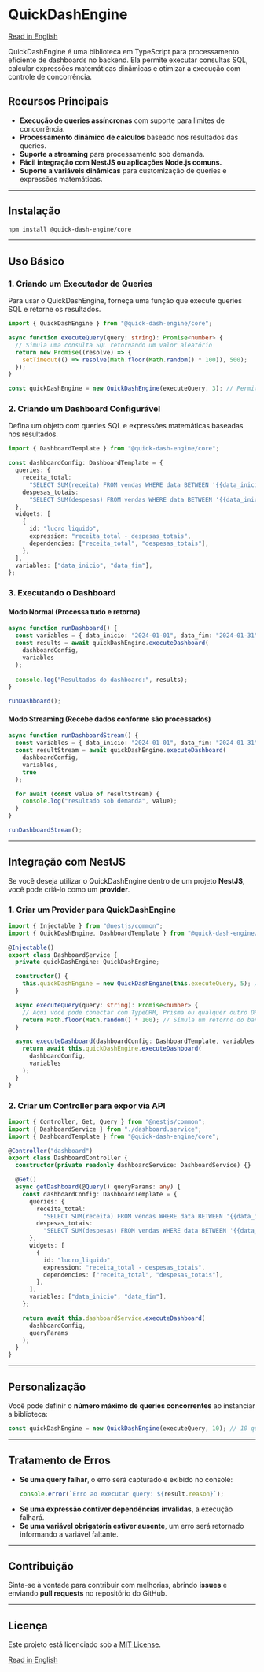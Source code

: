 # QuickDashEngine

[Read in English](README.md)

QuickDashEngine é uma biblioteca em TypeScript para processamento eficiente de dashboards no backend. Ela permite executar consultas SQL, calcular expressões matemáticas dinâmicas e otimizar a execução com controle de concorrência.

## Recursos Principais

- **Execução de queries assíncronas** com suporte para limites de concorrência.
- **Processamento dinâmico de cálculos** baseado nos resultados das queries.
- **Suporte a streaming** para processamento sob demanda.
- **Fácil integração com NestJS ou aplicações Node.js comuns.**
- **Suporte a variáveis dinâmicas** para customização de queries e expressões matemáticas.

---

## Instalação

```sh
npm install @quick-dash-engine/core
```

---

## Uso Básico

### 1. Criando um Executador de Queries

Para usar o QuickDashEngine, forneça uma função que execute queries SQL e retorne os resultados.

```typescript
import { QuickDashEngine } from "@quick-dash-engine/core";

async function executeQuery(query: string): Promise<number> {
  // Simula uma consulta SQL retornando um valor aleatório
  return new Promise((resolve) => {
    setTimeout(() => resolve(Math.floor(Math.random() * 100)), 500);
  });
}

const quickDashEngine = new QuickDashEngine(executeQuery, 3); // Permite até 3 queries simultâneas
```

### 2. Criando um Dashboard Configurável

Defina um objeto com queries SQL e expressões matemáticas baseadas nos resultados.

```typescript
import { DashboardTemplate } from "@quick-dash-engine/core";

const dashboardConfig: DashboardTemplate = {
  queries: {
    receita_total:
      "SELECT SUM(receita) FROM vendas WHERE data BETWEEN '{{data_inicio}}' AND '{{data_fim}}'",
    despesas_totais:
      "SELECT SUM(despesas) FROM vendas WHERE data BETWEEN '{{data_inicio}}' AND '{{data_fim}}'",
  },
  widgets: [
    {
      id: "lucro_liquido",
      expression: "receita_total - despesas_totais",
      dependencies: ["receita_total", "despesas_totais"],
    },
  ],
  variables: ["data_inicio", "data_fim"],
};
```

### 3. Executando o Dashboard

#### **Modo Normal (Processa tudo e retorna)**

```typescript
async function runDashboard() {
  const variables = { data_inicio: "2024-01-01", data_fim: "2024-01-31" };
  const results = await quickDashEngine.executeDashboard(
    dashboardConfig,
    variables
  );
  
  console.log("Resultados do dashboard:", results);
}

runDashboard();
```

#### **Modo Streaming (Recebe dados conforme são processados)**

```typescript
async function runDashboardStream() {
  const variables = { data_inicio: "2024-01-01", data_fim: "2024-01-31" };
  const resultStream = await quickDashEngine.executeDashboard(
    dashboardConfig,
    variables,
    true
  );

  for await (const value of resultStream) {
    console.log("resultado sob demanda", value);
  }
}

runDashboardStream();
```

---

## Integração com NestJS

Se você deseja utilizar o QuickDashEngine dentro de um projeto **NestJS**, você pode criá-lo como um **provider**.

### **1. Criar um Provider para QuickDashEngine**

```typescript
import { Injectable } from "@nestjs/common";
import { QuickDashEngine, DashboardTemplate } from "@quick-dash-engine/core";

@Injectable()
export class DashboardService {
  private quickDashEngine: QuickDashEngine;

  constructor() {
    this.quickDashEngine = new QuickDashEngine(this.executeQuery, 5); // Limite de 5 queries simultâneas
  }

  async executeQuery(query: string): Promise<number> {
    // Aqui você pode conectar com TypeORM, Prisma ou qualquer outro ORM
    return Math.floor(Math.random() * 100); // Simula um retorno do banco
  }

  async executeDashboard(dashboardConfig: DashboardTemplate, variables: any) {
    return await this.quickDashEngine.executeDashboard(
      dashboardConfig,
      variables
    );
  }
}
```

### **2. Criar um Controller para expor via API**

```typescript
import { Controller, Get, Query } from "@nestjs/common";
import { DashboardService } from "./dashboard.service";
import { DashboardTemplate } from "@quick-dash-engine/core";

@Controller("dashboard")
export class DashboardController {
  constructor(private readonly dashboardService: DashboardService) {}

  @Get()
  async getDashboard(@Query() queryParams: any) {
    const dashboardConfig: DashboardTemplate = {
      queries: {
        receita_total:
          "SELECT SUM(receita) FROM vendas WHERE data BETWEEN '{{data_inicio}}' AND '{{data_fim}}'",
        despesas_totais:
          "SELECT SUM(despesas) FROM vendas WHERE data BETWEEN '{{data_inicio}}' AND '{{data_fim}}'",
      },
      widgets: [
        {
          id: "lucro_liquido",
          expression: "receita_total - despesas_totais",
          dependencies: ["receita_total", "despesas_totais"],
        },
      ],
      variables: ["data_inicio", "data_fim"],
    };

    return await this.dashboardService.executeDashboard(
      dashboardConfig,
      queryParams
    );
  }
}
```

---

## Personalização

Você pode definir o **número máximo de queries concorrentes** ao instanciar a biblioteca:

```typescript
const quickDashEngine = new QuickDashEngine(executeQuery, 10); // 10 queries simultâneas
```

---

## Tratamento de Erros

- **Se uma query falhar**, o erro será capturado e exibido no console:
  ```typescript
  console.error(`Erro ao executar query: ${result.reason}`);
  ```
- **Se uma expressão contiver dependências inválidas**, a execução falhará.
- **Se uma variável obrigatória estiver ausente**, um erro será retornado informando a variável faltante.

---

## Contribuição

Sinta-se à vontade para contribuir com melhorias, abrindo **issues** e enviando **pull requests** no repositório do GitHub.

---

## Licença

Este projeto está licenciado sob a [MIT License](LICENSE).

[Read in English](README_EN.md)

